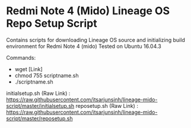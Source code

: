 # Redmi Note 4 (Mido) Lineage OS Repo Setup Script
Contains scripts for downloading Lineage OS source and initializing build environment for Redmi Note 4 (mido)
Tested on Ubuntu 16.04.3

Commands:
  - wget [Link]
  - chmod 755 scriptname.sh
  - ./scriptname.sh
  
initialsetup.sh (Raw Link) : https://raw.githubusercontent.com/itsarjunsinh/lineage-mido-script/master/initialsetup.sh
reposetup.sh (Raw Link) : https://raw.githubusercontent.com/itsarjunsinh/lineage-mido-script/master/reposetup.sh
